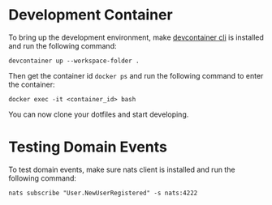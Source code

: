 # Development Container

To bring up the development environment, make [devcontainer cli](https://github.com/devcontainers/cli) is installed and run the following command:

```
devcontainer up --workspace-folder .
```
Then get the container id `docker ps` and run the following command to enter the container:

```
docker exec -it <container_id> bash
```

You can now clone your dotfiles and start developing.


# Testing Domain Events

To test domain events, make sure nats client is installed and run the following command:

```
nats subscribe "User.NewUserRegistered" -s nats:4222
```

